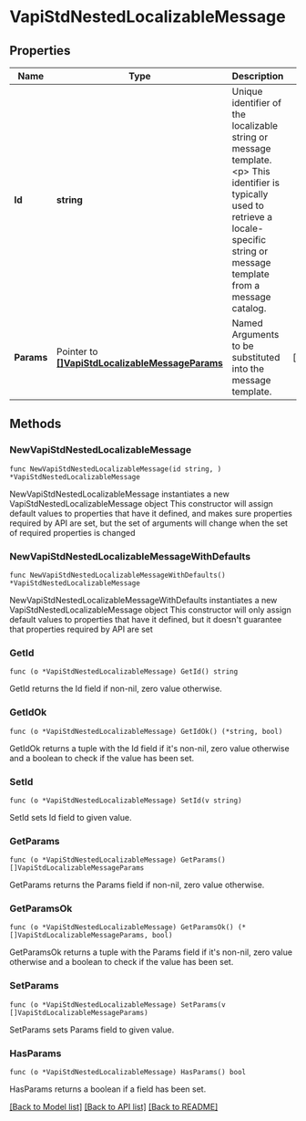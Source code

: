 # VapiStdNestedLocalizableMessage

## Properties

Name | Type | Description | Notes
------------ | ------------- | ------------- | -------------
**Id** | **string** | Unique identifier of the localizable string or message template. &lt;p&gt; This identifier is typically used to retrieve a locale-specific string or message template from a message catalog. | 
**Params** | Pointer to [**[]VapiStdLocalizableMessageParams**](VapiStdLocalizableMessageParams.md) | Named Arguments to be substituted into the message template. | [optional] 

## Methods

### NewVapiStdNestedLocalizableMessage

`func NewVapiStdNestedLocalizableMessage(id string, ) *VapiStdNestedLocalizableMessage`

NewVapiStdNestedLocalizableMessage instantiates a new VapiStdNestedLocalizableMessage object
This constructor will assign default values to properties that have it defined,
and makes sure properties required by API are set, but the set of arguments
will change when the set of required properties is changed

### NewVapiStdNestedLocalizableMessageWithDefaults

`func NewVapiStdNestedLocalizableMessageWithDefaults() *VapiStdNestedLocalizableMessage`

NewVapiStdNestedLocalizableMessageWithDefaults instantiates a new VapiStdNestedLocalizableMessage object
This constructor will only assign default values to properties that have it defined,
but it doesn't guarantee that properties required by API are set

### GetId

`func (o *VapiStdNestedLocalizableMessage) GetId() string`

GetId returns the Id field if non-nil, zero value otherwise.

### GetIdOk

`func (o *VapiStdNestedLocalizableMessage) GetIdOk() (*string, bool)`

GetIdOk returns a tuple with the Id field if it's non-nil, zero value otherwise
and a boolean to check if the value has been set.

### SetId

`func (o *VapiStdNestedLocalizableMessage) SetId(v string)`

SetId sets Id field to given value.


### GetParams

`func (o *VapiStdNestedLocalizableMessage) GetParams() []VapiStdLocalizableMessageParams`

GetParams returns the Params field if non-nil, zero value otherwise.

### GetParamsOk

`func (o *VapiStdNestedLocalizableMessage) GetParamsOk() (*[]VapiStdLocalizableMessageParams, bool)`

GetParamsOk returns a tuple with the Params field if it's non-nil, zero value otherwise
and a boolean to check if the value has been set.

### SetParams

`func (o *VapiStdNestedLocalizableMessage) SetParams(v []VapiStdLocalizableMessageParams)`

SetParams sets Params field to given value.

### HasParams

`func (o *VapiStdNestedLocalizableMessage) HasParams() bool`

HasParams returns a boolean if a field has been set.


[[Back to Model list]](../README.md#documentation-for-models) [[Back to API list]](../README.md#documentation-for-api-endpoints) [[Back to README]](../README.md)


